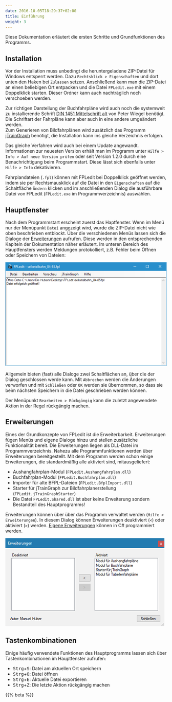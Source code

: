 ```yaml
---
date: 2016-10-05T18:29:37+02:00
title: Einführung
weight: 3
---
```


Diese Dokumentation erläutert die ersten Schritte und Grundfunktionen des Programms.

## Installation
Vor der Installation muss unbedingt die heruntergeladene ZIP-Datei für Windows entsperrt werden. Dazu `Rechtsklick > Eigenschaften` und dort unten den Haken bei `Zulassen` setzen. Anschließend kann man die ZIP-Datei an einen beliebigen Ort entpacken und die Datei `FPLedit.exe` mit einem Doppelklick starten. Dieser Ordner kann auch nachträglich noch verschoeben werden.

Zur richtigen Darstellung der Buchfahrpläne wird auch noch die systemweit zu installierende Schrift [DIN 1451 Mittelschrift alt](http://www.peter-wiegel.de/alteDin1451.html) von Peter Wiegel benötigt. Die Schriftart der Fahrpläne kann aber auch in eine andere umgeändert werden.    
Zum Generieren von Bildfahrplänen wird zusätzlich das Programm [jTrainGraph](https://www.jtraingraph.de/) benötigt, die Installation kann ins gleiche Verzeichnis erfolgen.

Das gleiche Verfahren wird auch bei einem Update angewandt. Informationen zur neuesten Version erhält man im Programm unter `Hilfe > Info > Auf neue Version prüfen` oder seit Version 1.2.0 durch eine Benachrichtigung beim Programmstart. Diese lässt sich ebenfalls unter `Hilfe > Info` dekativieren.

Fahrplandateien (`.fpl`) können mit FPLedit bei Doppelklick geöffnet werden, indem sie per Rechtsmausklick auf die Datei in den `Eigenschaften` auf die Schaltfläche `Ändern` klicken und im anschließenden Dialog die ausführbare Datei von FPLedit (`FPLedit.exe` im Programmverzeichnis) auswählen.

## Hauptfenster
Nach dem Programmstart erscheint zuerst das Haptfenster. Wenn im Menü nur der Menüpunkt `Datei` angezeigt wird, wurde die ZIP-Datei nicht wie oben beschrieben entblockt. Über die verschiedenen Menüs lassen sich die Dialoge der [Erweiterungen](#erweiterungen) aufrufen. Diese werden in den entsprechenden Kapiteln der Dokumentation näher erläutert. Im unteren Bereich des Hauptfensters werden Meldungen protokolliert, z.B. Fehler beim Öffnen oder Speichern von Dateien:

![Hauptfenster nach einigen Aktionen](hauptfenster.png)

Allgemein bieten (fast) alle Dialoge zwei Schaltflächen an, über die der Dialog geschlossen werde kann. Mit `Abbrechen` werden die Änderungen verworfen und mit `Schließen` oder `OK` werden sie übernommen, so dass sie beim nächsten Speichern in die Datei geschrieben werden können.

Der Menüpunkt `Bearbeiten > Rückgängig` kann die zuletzt angewendete Aktion in der Regel rückgängig machen.

## Erweiterungen
Eines der Grundkonzepte von FPLedit ist die Erweiterbarkeit. Erweiterungen fügen Menüs und eigene Dialoge hinzu und stellen zusätzliche Funktionalität bereit. Die Erweiterungen liegen als DLL-Datei im Programmverzeichnis. Nahezu alle Programmfunktionen werden über Erweiterungen bereitgestellt. Mit dem Programm werden schon einige Erweiterungen, die standardmäßig alle aktiviert sind, mitausgeliefert:

* Aushangfahrplan-Modul (`FPLedit.Aushangfahrplan.dll`)
* Buchfahrplan-Modul (`FPLedit.Buchfahrplan.dll`)
* Importer für alte BFPL-Dateien (`FPLedit.BfplImport.dll`)
* Starter für jTrainGraph zur Bildfahrplanerstellung (`FPLedit.jTrainGraphStarter`)
* Die Datei `FPLedit.Shared.dll` ist aber keine Erweiterung sondern Bestandteil des Hauptprogramms!

Erweiterungen können über über das Programm verwaltet werden (`Hilfe > Erweiterungen`). In diesem Dialog können Erweiterungen deaktiviert (`<`) oder aktiviert (`>`) werden. [Eigene Erweiterungen](/dev/) können in C# programmiert werden.

![Erweiterungsfenster](erweiterungsfenster.png)

## Tastenkombinationen

Einige häufig verwendete Funktionen des Hauptprogramms lassen sich über Tastenkombinationen im Hauptfenster aufrufen:

* <kbd>Strg</kbd>+<kbd>S</kbd>: Datei am aktuellen Ort speichern
* <kbd>Strg</kbd>+<kbd>O</kbd>: Datei öffnen
* <kbd>Strg</kbd>+<kbd>E</kbd>: Aktuelle Datei exportieren
* <kbd>Strg</kbd>+<kbd>Z</kbd>: Die letzte Aktion rückgängig machen

{{% beta %}}
